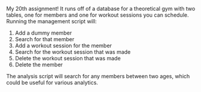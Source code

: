 My 20th assignment! It runs off of a database for a theoretical gym with two tables, one for members and one for workout sessions you can schedule. Running the management script will:  

1. Add a dummy member  
2. Search for that member  
3. Add a workout session for the member  
4. Search for the workout session that was made  
5. Delete the workout session that was made  
6. Delete the member

The analysis script will search for any members between two ages, which could be useful for various analytics. 